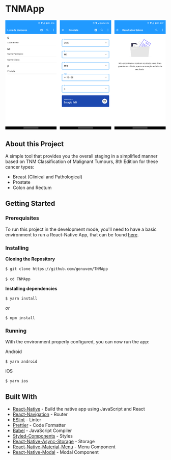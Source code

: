# TNMApp

![Preview-Screens](https://github.com/gonuvem/TNMApp/blob/main/screenshots/sreenshotGroup.png)


## About this Project

A simple tool that provides you the overall staging in a simplified manner based on TNM Classification of Malignant Tumours, 8th Edition for these cancer types:
- Breast (Clinical and Pathological)
- Prostate
- Colon and Rectum

## Getting Started

### Prerequisites

To run this project in the development mode, you'll need to have a basic environment to run a React-Native App, that can be found [here](https://facebook.github.io/react-native/docs/getting-started).

### Installing

**Cloning the Repository**

```
$ git clone https://github.com/gonuvem/TNMApp

$ cd TNMApp
```
**Installing dependencies**

```
$ yarn install
```

_or_

```
$ npm install
```

### Running

With the environment properly configured, you can now run the app:

Android

```
$ yarn android
```

iOS

```
$ yarn ios
```

## Built With

- [React-Native](https://facebook.github.io/react-native/) - Build the native app using JavaScript and React
- [React-Navigation](https://reactnavigation.org/docs/en/getting-started.html) - Router
- [ESlint](https://eslint.org/) - Linter
- [Prettier](https://prettier.io/) - Code Formatter
- [Babel](https://babeljs.io/) - JavaScript Compiler
- [Styled-Components](https://www.styled-components.com/) - Styles
- [React-Native-Async-Storage](https://github.com/react-native-async-storage/async-storage) - Storage
- [React-Native-Material-Menu](https://github.com/mxck/react-native-material-menu) - Menu Component
- [React-Native-Modal](https://github.com/react-native-modal/react-native-modal) - Modal Component

